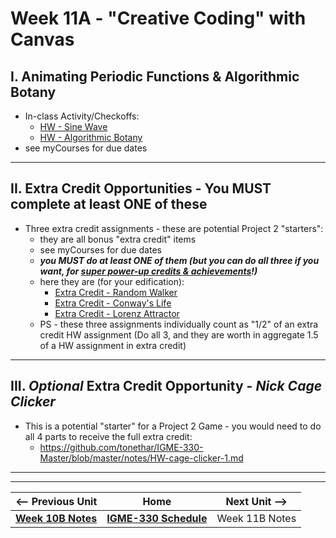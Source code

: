 # Week 11A - "Creative Coding" with Canvas

## I. Animating Periodic Functions & Algorithmic Botany

- In-class Activity/Checkoffs:
  - [HW - Sine Wave](https://github.com/tonethar/IGME-330-Master/blob/master/notes/HW-sine-wave.md)
  - [HW - Algorithmic Botany](https://github.com/tonethar/IGME-330-Master/blob/master/notes/HW-algorithmic-botany.md) 
- see myCourses for due dates

<hr>

## II. Extra Credit Opportunities - You MUST complete at least ONE of these 
- Three extra credit assignments - these are potential Project 2 "starters":
  - they are all bonus "extra credit" items
  - see myCourses for due dates
  - ***you MUST do at least ONE of them (but you can do all three if you want, for <u>super power-up credits & achievements</u>!)***
  - here they are (for your edification):
    - [Extra Credit - Random Walker](https://github.com/tonethar/IGME-330-Master/blob/master/notes/HW-random-walker.md)
    - [Extra Credit - Conway's Life](https://github.com/tonethar/IGME-330-Master/blob/master/notes/HW-canvas-life.md)
    - [Extra Credit - Lorenz Attractor](https://github.com/tonethar/IGME-330-Master/blob/master/notes/HW-lorenz-attractor.md)
  - PS - these three assignments individually count as "1/2" of an extra credit HW assignment (Do all 3, and they are worth in aggregate 1.5 of a HW assignment in extra credit)
<hr>

## III. *Optional* Extra Credit Opportunity - *Nick Cage Clicker*

- This is a potential "starter" for a Project 2 Game - you would need to do all 4 parts to receive the full extra credit:
  - https://github.com/tonethar/IGME-330-Master/blob/master/notes/HW-cage-clicker-1.md

<hr><hr>


| <-- Previous Unit | Home | Next Unit -->
| --- | --- | --- 
| [**Week 10B Notes**](10B.md)     |  [**IGME-330 Schedule**](../schedule.md) | Week 11B Notes
